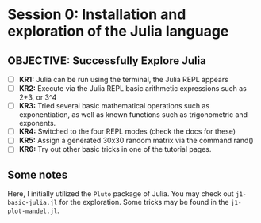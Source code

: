 # Session 0: Installation and exploration of the Julia language

## OBJECTIVE: Successfully Explore Julia
- [ ] **KR1:** Julia can be run using the terminal, the Julia REPL appears
- [ ] **KR2:** Execute via the Julia REPL basic arithmetic expressions such as 2+3, or 3^4
- [ ] **KR3:** Tried several basic mathematical operations such as exponentiation, as well as known functions such as trigonometric and exponents.
- [ ] **KR4:** Switched to the four REPL modes (check the docs for these)
- [ ] **KR5:** Assign a generated 30x30 random matrix via the command rand()
- [ ] **KR6:** Try out other basic tricks in one of the tutorial pages.

## Some notes
Here, I initially utilized the `Pluto` package of Julia.
You may check out `j1-basic-julia.jl` for the exploration.
Some tricks may be found in the `j1-plot-mandel.jl`.
